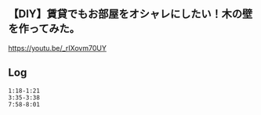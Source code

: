 ## 【DIY】賃貸でもお部屋をオシャレにしたい！木の壁を作ってみた。
https://youtu.be/_rIXovm70UY

## Log
```
1:18-1:21
3:35-3:38
7:58-8:01
```
